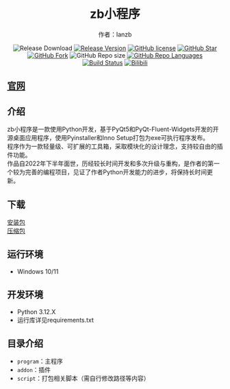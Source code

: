 <h1 align="center">zb小程序</h1>

<div align="center">


作者：Ianzb
 
![Release Download](https://img.shields.io/github/downloads/Ianzb/program/total?style=flat-square)
[![Release Version](https://img.shields.io/github/v/release/Ianzb/program?style=flat-square)](https://github.com/Ianzb/program/releases/latest)
[![GitHub license](https://img.shields.io/github/license/Ianzb/program?style=flat-square)](LICENSE)
[![GitHub Star](https://img.shields.io/github/stars/Ianzb/program?style=flat-square)](https://github.com/Ianzb/program/stargazers)
[![GitHub Fork](https://img.shields.io/github/forks/Ianzb/program?style=flat-square)](https://github.com/Ianzb/program/network/members)
![GitHub Repo size](https://img.shields.io/github/repo-size/Ianzb/program?style=flat-square&color=3cb371)
[![GitHub Repo Languages](https://img.shields.io/github/languages/top/Ianzb/program?style=flat-square)](https://github.com/Ianzb/program/search?l=c%23)
[![Build Status](https://img.shields.io/endpoint.svg?url=https%3A%2F%2Factions-badge.atrox.dev%2FSteamTools-Team%2FSteamTools%2Fbadge%3Fref%3Ddevelop&style=flat-square)](https://actions-badge.atrox.dev/Ianzb/program/goto?ref=develop)
[![Bilibili](https://img.shields.io/badge/bilibili-Ianzb-blue.svg?style=flat-square&logo=bilibili)](https://space.bilibili.com/1043835434)

</div>

## [官网](https://ianzb.github.io/program/)

## 介绍

zb小程序是一款使用Python开发，基于PyQt5和PyQt-Fluent-Widgets开发的开源桌面应用程序，使用Pyinstaller和Inno Setup打包为exe可执行程序发布。  
程序作为一款轻量级、可扩展的工具箱，采取模块化的设计理念，支持较自由的插件功能。  
作品自2022年下半年面世，历经较长时间开发和多次升级与重构，是作者的第一个较为完善的编程项目，见证了作者Python开发能力的进步，将保持长时间更新。

## 下载

<a href="https://vip.123pan.cn/1813801926/code/program/zbProgram_setup.exe" class="btn btn-light">安装包</a>  
<a href="https://vip.123pan.cn/1813801926/code/program/zbProgram.zip" class="btn btn-light">压缩包</a>

## 运行环境

- Windows 10/11

## 开发环境
- Python 3.12.X
- 运行库详见requirements.txt

## 目录介绍
- `program`：主程序
- `addon`：插件
- `script`：打包相关脚本（需自行修改路径等内容）